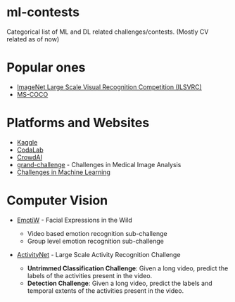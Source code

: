 # ml-contests
Categorical list of ML and DL related challenges/contests. (Mostly CV related as of now)

# Popular ones
- [ImageNet Large Scale Visual Recognition Competition (ILSVRC)](www.image-net.org/challenges/LSVRC/)
- [MS-COCO](http://mscoco.org/dataset/#overview)

# Platforms and Websites
- [Kaggle](https://www.kaggle.com/)
- [CodaLab](http://codalab.org/)
- [CrowdAI](https://www.crowdai.org/)
- [grand-challenge](https://grand-challenge.org/All_Challenges/) - Challenges in Medical Image Analysis
- [Challenges in Machine Learning](http://www.chalearn.org/challenges.html)

# Computer Vision
- [EmotiW](https://sites.google.com/site/emotiw2016/) - Facial Expressions in the Wild
  - Video based emotion recognition sub-challenge
  - Group level emotion recognition sub-challenge
  
- [ActivityNet](http://activity-net.org/challenges/2016/) - Large Scale Activity Recognition Challenge
  - **Untrimmed Classification Challenge**: Given a long video, predict the labels of the activities present in the video. 
  - **Detection Challenge**: Given a long video, predict the labels and temporal extents of the activities present in the video.
  
 
 


